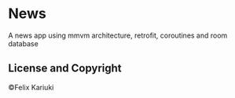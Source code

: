 # News
A news app using mmvm architecture, retrofit, coroutines and room database

## License and Copyright

©Felix Kariuki
